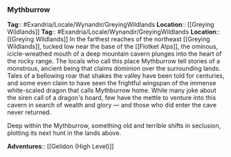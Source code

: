 ### Mythburrow
**Tag**:: #Exandria/Locale/Wynandir/GreyingWildlands
**Location**:: [[Greying Wildlands]]
**Tag**:: #Exandria/Locale/Wynandir/GreyingWildlands
**Location**:: [[Greying Wildlands]]
In the farthest reaches of the northeast [[Greying Wildlands]], tucked low near the base of the [[Flotket Alps]], the ominous, icicle-wreathed mouth of a deep mountain cavern plunges into the heart of the rocky range. The locals who call this place Mythburrow tell stories of a monstrous, ancient being that claims dominion over the surrounding lands. Tales of a bellowing roar that shakes the valley have been told for centuries, and some even claim to have seen the frightful wingspan of the immense white-scaled dragon that calls Mythburrow home. While many joke about the siren call of a dragon's hoard, few have the mettle to venture into this cavern in search of wealth and glory — and those who did enter the cave never returned.

Deep within the Mythburrow, something old and terrible shifts in seclusion, plotting its next hunt in the lands above.

**Adventures**:: [[Gelidon (High Level)]]

